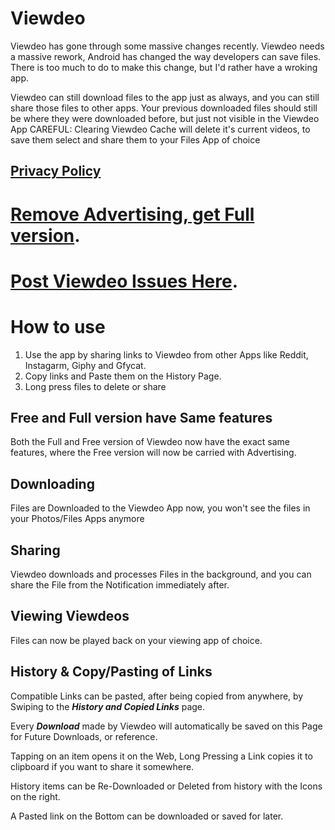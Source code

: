# Viewdeo

Viewdeo has gone through some massive changes recently. Viewdeo needs a massive rework, Android has changed the way developers can save files.
There is too much to do to make this change, but I'd rather have a wroking app.

Viewdeo can still download files to the app just as always, and you can still share those files to other apps.
Your previous downloaded files should still be where they were downloaded before, but just not visible in the Viewdeo App
CAREFUL: Clearing Viewdeo Cache will delete it's current videos, to save them select and share them to your Files App of choice

## [Privacy Policy](https://njdwklopper.github.io/viewdeo_help_free/Policy.html)

# [Remove Advertising, get Full version](https://play.google.com/store/apps/details?id=com.tegnatiek.veddit.full).

# [Post Viewdeo Issues Here](https://github.com/njdwklopper/viewdeo_help/issues/new/choose).

# How to use

1. Use the app by sharing links to Viewdeo from other Apps like Reddit, Instagarm, Giphy and Gfycat.
2. Copy links and Paste them on the History Page.
3. Long press files to delete or share

## Free and Full version have Same features

Both the Full and Free version of Viewdeo now have the exact same features, where the Free version will now be carried with Advertising.

## Downloading

Files are Downloaded to the Viewdeo App now, you won't see the files in your Photos/Files Apps anymore

## Sharing

Viewdeo downloads and processes Files in the background, and you can share the File from the Notification immediately after.

## Viewing Viewdeos

Files can now be played back on your viewing app of choice.

## History & Copy/Pasting of Links

Compatible Links can be pasted, after being copied from anywhere, by Swiping to the ***History and Copied Links*** page.

Every ***Download*** made by Viewdeo will automatically be saved on this Page for Future Downloads, or reference.

Tapping on an item opens it on the Web, Long Pressing a Link copies it to clipboard if you want to share it somewhere.

History items can be Re-Downloaded or Deleted from history with the Icons on the right.

A Pasted link on the Bottom can be downloaded or saved for later.


